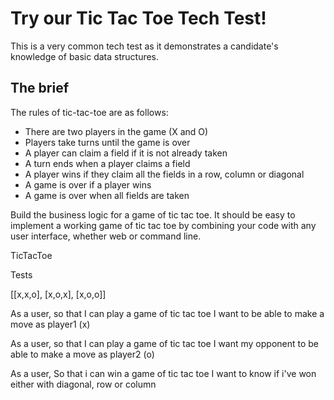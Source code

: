 # Try our Tic Tac Toe Tech Test!

This is a very common tech test as it demonstrates a candidate's knowledge of basic data structures.

## The brief

The rules of tic-tac-toe are as follows:

* There are two players in the game (X and O)
* Players take turns until the game is over
* A player can claim a field if it is not already taken
* A turn ends when a player claims a field
* A player wins if they claim all the fields in a row, column or diagonal
* A game is over if a player wins
* A game is over when all fields are taken

Build the business logic for a game of tic tac toe. It should be easy to implement a working game of tic tac toe by combining your code with any user interface, whether web or command line.

TicTacToe

Tests

[[x,x,o],
[x,o,x],
[x,o,o]]

As a user,
so that I can play a game of tic tac toe
I want to be able to make a move as player1 (x)

As a user,
so that I can play a game of tic tac toe
I want my opponent to be able to make a move as player2 (o)

As a user,
So that i can win a game of tic tac toe
I want to know if i've won either with diagonal, row or column
